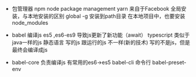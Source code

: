 - 包管理器 
    npm node package management
    yarn 来自于Facebook
    全局安装，与本地安装的区别
    global -g 安装到path目录
    在本地项目中，也要安装 node_modules

- babel 编译js 
es5 ,es6-es9 导致js更新了新功能（await）
typescript 类似于 java一样的js 静态语言
写的js 跟运行的js 不一样(新的技术) 写的不是js，但是最终会编译成js
- babel-core 负责编译js
    有常用的es6->es5
    babel-cli 命令行
    babel-preset-env